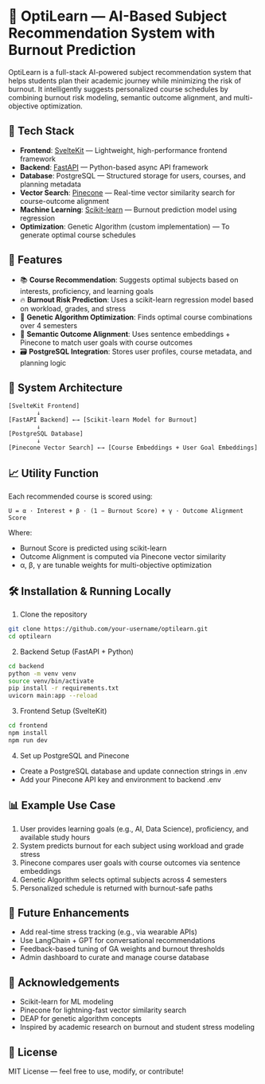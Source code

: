 # 🧠 OptiLearn — AI-Based Subject Recommendation System with Burnout Prediction

OptiLearn is a full-stack AI-powered subject recommendation system that helps students plan their academic journey while minimizing the risk of burnout. It intelligently suggests personalized course schedules by combining burnout risk modeling, semantic outcome alignment, and multi-objective optimization.

## 🔧 Tech Stack

- **Frontend**: [SvelteKit](https://kit.svelte.dev/) — Lightweight, high-performance frontend framework  
- **Backend**: [FastAPI](https://fastapi.tiangolo.com/) — Python-based async API framework  
- **Database**: PostgreSQL — Structured storage for users, courses, and planning metadata  
- **Vector Search**: [Pinecone](https://www.pinecone.io/) — Real-time vector similarity search for course-outcome alignment  
- **Machine Learning**: [Scikit-learn](https://scikit-learn.org/) — Burnout prediction model using regression  
- **Optimization**: Genetic Algorithm (custom implementation) — To generate optimal course schedules  

## 🚀 Features

- 📚 **Course Recommendation**: Suggests optimal subjects based on interests, proficiency, and learning goals  
- 🔥 **Burnout Risk Prediction**: Uses a scikit-learn regression model based on workload, grades, and stress  
- 🧬 **Genetic Algorithm Optimization**: Finds optimal course combinations over 4 semesters  
- 🎯 **Semantic Outcome Alignment**: Uses sentence embeddings + Pinecone to match user goals with course outcomes  
- 🗃 **PostgreSQL Integration**: Stores user profiles, course metadata, and planning logic  

## 🧩 System Architecture

```plaintext
[SvelteKit Frontend]
        ↓
[FastAPI Backend] ←→ [Scikit-learn Model for Burnout]
        ↓
[PostgreSQL Database]
        ↓
[Pinecone Vector Search] ←→ [Course Embeddings + User Goal Embeddings]
```

## 📈 Utility Function

Each recommended course is scored using:

```
U = α · Interest + β · (1 − Burnout Score) + γ · Outcome Alignment Score
```

Where:
- Burnout Score is predicted using scikit-learn
- Outcome Alignment is computed via Pinecone vector similarity
- α, β, γ are tunable weights for multi-objective optimization

## 🛠️ Installation & Running Locally

1. Clone the repository
```bash
git clone https://github.com/your-username/optilearn.git
cd optilearn
```

2. Backend Setup (FastAPI + Python)
```bash
cd backend
python -m venv venv
source venv/bin/activate
pip install -r requirements.txt
uvicorn main:app --reload
```

3. Frontend Setup (SvelteKit)
```bash
cd frontend
npm install
npm run dev
```

4. Set up PostgreSQL and Pinecone
- Create a PostgreSQL database and update connection strings in .env
- Add your Pinecone API key and environment to backend .env

## 📊 Example Use Case

1. User provides learning goals (e.g., AI, Data Science), proficiency, and available study hours
2. System predicts burnout for each subject using workload and grade stress
3. Pinecone compares user goals with course outcomes via sentence embeddings
4. Genetic Algorithm selects optimal subjects across 4 semesters
5. Personalized schedule is returned with burnout-safe paths

## 📅 Future Enhancements

- Add real-time stress tracking (e.g., via wearable APIs)
- Use LangChain + GPT for conversational recommendations
- Feedback-based tuning of GA weights and burnout thresholds
- Admin dashboard to curate and manage course database

## 🙌 Acknowledgements

- Scikit-learn for ML modeling
- Pinecone for lightning-fast vector similarity search
- DEAP for genetic algorithm concepts
- Inspired by academic research on burnout and student stress modeling

## 📄 License

MIT License — feel free to use, modify, or contribute!